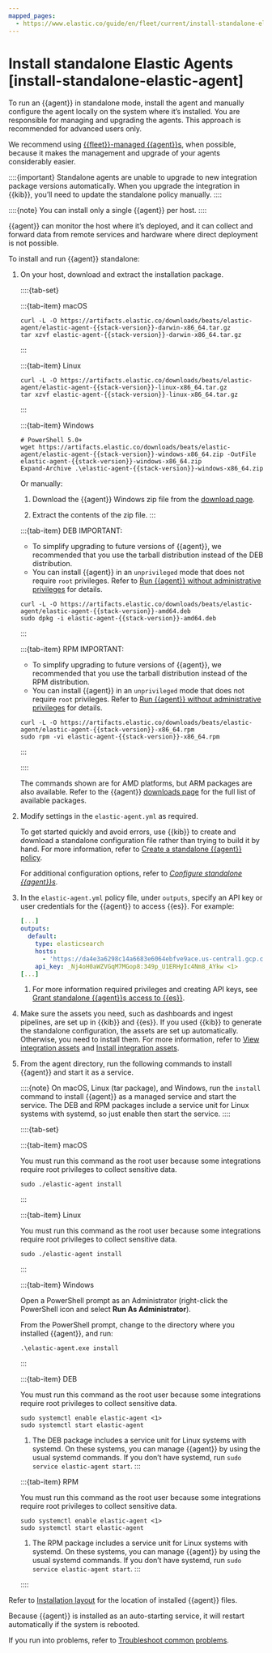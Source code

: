```yaml
---
mapped_pages:
  - https://www.elastic.co/guide/en/fleet/current/install-standalone-elastic-agent.html
---
```


# Install standalone Elastic Agents [install-standalone-elastic-agent]

To run an {{agent}} in standalone mode, install the agent and manually configure the agent locally on the system where it’s installed. You are responsible for managing and upgrading the agents. This approach is recommended for advanced users only.

We recommend using [{{fleet}}-managed {{agent}}s](/reference/fleet/install-fleet-managed-elastic-agent.md), when possible, because it makes the management and upgrade of your agents considerably easier.

::::{important}
Standalone agents are unable to upgrade to new integration package versions automatically. When you upgrade the integration in {{kib}}, you’ll need to update the standalone policy manually.
::::


::::{note}
You can install only a single {{agent}} per host.
::::


{{agent}} can monitor the host where it’s deployed, and it can collect and forward data from remote services and hardware where direct deployment is not possible.

To install and run {{agent}} standalone:

1. On your host, download and extract the installation package.

    ::::{tab-set}

    :::{tab-item} macOS
    ```shell subs=true
    curl -L -O https://artifacts.elastic.co/downloads/beats/elastic-agent/elastic-agent-{{stack-version}}-darwin-x86_64.tar.gz
    tar xzvf elastic-agent-{{stack-version}}-darwin-x86_64.tar.gz
    ```
    :::

    :::{tab-item} Linux
    ```shell subs=true
    curl -L -O https://artifacts.elastic.co/downloads/beats/elastic-agent/elastic-agent-{{stack-version}}-linux-x86_64.tar.gz
    tar xzvf elastic-agent-{{stack-version}}-linux-x86_64.tar.gz
    ```
    :::

    :::{tab-item} Windows
    ```shell subs=true
    # PowerShell 5.0+
    wget https://artifacts.elastic.co/downloads/beats/elastic-agent/elastic-agent-{{stack-version}}-windows-x86_64.zip -OutFile elastic-agent-{{stack-version}}-windows-x86_64.zip
    Expand-Archive .\elastic-agent-{{stack-version}}-windows-x86_64.zip
    ```
    Or manually:

    1. Download the {{agent}} Windows zip file from the [download page](https://www.elastic.co/downloads/beats/elastic-agent).

    2. Extract the contents of the zip file.
    :::

    :::{tab-item} DEB
    IMPORTANT:

    * To simplify upgrading to future versions of {{agent}}, we recommended that you use the tarball distribution instead of the DEB distribution.
    * You can install {{agent}} in an `unprivileged` mode that does not require `root` privileges. Refer to [Run {{agent}} without administrative privileges](./elastic-agent-unprivileged.md) for details.

    ```shell subs=true
    curl -L -O https://artifacts.elastic.co/downloads/beats/elastic-agent/elastic-agent-{{stack-version}}-amd64.deb
    sudo dpkg -i elastic-agent-{{stack-version}}-amd64.deb
    ```
    :::

    :::{tab-item} RPM
    IMPORTANT:
    
    * To simplify upgrading to future versions of {{agent}}, we recommended that you use the tarball distribution instead of the RPM distribution.
    * You can install {{agent}} in an `unprivileged` mode that does not require `root` privileges. Refer to [Run {{agent}} without administrative privileges](./elastic-agent-unprivileged.md) for details.


    ```shell subs=true
    curl -L -O https://artifacts.elastic.co/downloads/beats/elastic-agent/elastic-agent-{{stack-version}}-x86_64.rpm
    sudo rpm -vi elastic-agent-{{stack-version}}-x86_64.rpm
    ```
    :::

    ::::

    The commands shown are for AMD platforms, but ARM packages are also available. Refer to the {{agent}} [downloads page](https://www.elastic.co/downloads/elastic-agent) for the full list of available packages.

2. Modify settings in the `elastic-agent.yml` as required.

    To get started quickly and avoid errors, use {{kib}} to create and download a standalone configuration file rather than trying to build it by hand. For more information, refer to [Create a standalone {{agent}} policy](/reference/fleet/create-standalone-agent-policy.md).

    For additional configuration options, refer to [*Configure standalone {{agent}}s*](/reference/fleet/configure-standalone-elastic-agents.md).

3. In the `elastic-agent.yml` policy file, under `outputs`, specify an API key or user credentials for the {{agent}} to access {{es}}. For example:

    ```yaml
    [...]
    outputs:
      default:
        type: elasticsearch
        hosts:
          - 'https://da4e3a6298c14a6683e6064ebfve9ace.us-central1.gcp.cloud.es.io:443'
        api_key: _Nj4oH0aWZVGqM7MGop8:349p_U1ERHyIc4Nm8_AYkw <1>
    [...]
    ```

    1. For more information required privileges and creating API keys, see [Grant standalone {{agent}}s access to {{es}}](/reference/fleet/grant-access-to-elasticsearch.md).

4. Make sure the assets you need, such as dashboards and ingest pipelines, are set up in {{kib}} and {{es}}. If you used {{kib}} to generate the standalone configuration, the assets are set up automatically. Otherwise, you need to install them. For more information, refer to [View integration assets](/reference/fleet/view-integration-assets.md) and [Install integration assets](/reference/fleet/install-uninstall-integration-assets.md#install-integration-assets).
5. From the agent directory, run the following commands to install {{agent}} and start it as a service.

    ::::{note}
    On macOS, Linux (tar package), and Windows, run the `install` command to install {{agent}} as a managed service and start the service. The DEB and RPM packages include a service unit for Linux systems with systemd, so just enable then start the service.
    ::::

    ::::{tab-set}

    :::{tab-item} macOS

    You must run this command as the root user because some integrations require root privileges to collect sensitive data.

    ```shell
    sudo ./elastic-agent install
    ```
    :::

    :::{tab-item} Linux

    You must run this command as the root user because some integrations require root privileges to collect sensitive data.

    ```shell
    sudo ./elastic-agent install
    ```
    :::

    :::{tab-item} Windows

    Open a PowerShell prompt as an Administrator (right-click the PowerShell icon and select **Run As Administrator**).

    From the PowerShell prompt, change to the directory where you installed {{agent}}, and run:

    ```shell
    .\elastic-agent.exe install
    ```
    :::

    :::{tab-item} DEB

    You must run this command as the root user because some integrations require root privileges to collect sensitive data.

    ```shell
    sudo systemctl enable elastic-agent <1>
    sudo systemctl start elastic-agent
    ```
    
    1. The DEB package includes a service unit for Linux systems with systemd. On these systems, you can manage {{agent}} by using the usual systemd commands. If you don’t have systemd, run `sudo service elastic-agent start`.
    :::

    :::{tab-item} RPM

    You must run this command as the root user because some integrations require root privileges to collect sensitive data.


    ```shell
    sudo systemctl enable elastic-agent <1>
    sudo systemctl start elastic-agent
    ```

    1. The RPM package includes a service unit for Linux systems with systemd. On these systems, you can manage {{agent}} by using the usual systemd commands. If you don’t have systemd, run `sudo service elastic-agent start`.
    :::

    ::::

Refer to [Installation layout](/reference/fleet/installation-layout.md) for the location of installed {{agent}} files.

Because {{agent}} is installed as an auto-starting service, it will restart automatically if the system is rebooted.

If you run into problems, refer to [Troubleshoot common problems](/troubleshoot/ingest/fleet/common-problems.md).
